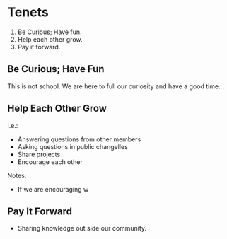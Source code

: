 
# Tenets

 1. Be Curious; Have fun.
 2. Help each other grow.
 3. Pay it forward.

## Be Curious; Have Fun
This is not school. We are here to full our curiosity and have a good time.

## Help Each Other Grow
i.e.:
 - Answering questions from other members
 - Asking questions in public changelles
 - Share projects
 - Encourage each other

Notes:
 - If we are encouraging w

## Pay It Forward

 - Sharing knowledge out side our community.

<!--stackedit_data:
eyJoaXN0b3J5IjpbODQxNzkyOTYyXX0=
-->